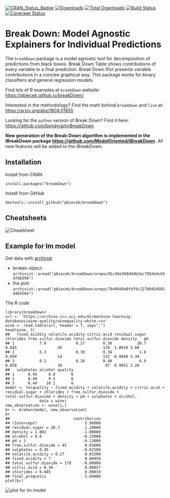 [![CRAN_Status_Badge](http://www.r-pkg.org/badges/version/breakDown)](https://cran.r-project.org/package=breakDown)
[![Downloads](http://cranlogs.r-pkg.org/badges/breakDown)](http://cran.rstudio.com/package=breakDown)
[![Total Downloads](http://cranlogs.r-pkg.org/badges/grand-total/breakDown?color=orange)](http://cranlogs.r-pkg.org/badges/grand-total/breakDown)
[![Build Status](https://api.travis-ci.org/pbiecek/breakDown.png)](https://travis-ci.org/pbiecek/breakDown)
[![Coverage
Status](https://img.shields.io/codecov/c/github/pbiecek/breakDown/master.svg)](https://codecov.io/github/pbiecek/breakDown?branch=master)

# Break Down: Model Agnostic Explainers for Individual Predictions

The `breakDown` package is a model agnostic tool for decomposition of predictions from black boxes.
Break Down Table shows contributions of every variable to a final prediction. 
Break Down Plot presents variable contributions in a concise graphical way. 
This package works for binary classifiers and general regression models. 

Find lots of R examples at `breakDown` website: https://pbiecek.github.io/breakDown/

Interested in the methodology? Find the math behind `breakDown` and `live` at: https://arxiv.org/abs/1804.01955

Looking for the `python` version of Break Down? Find it here: https://github.com/bondyra/pyBreakDown

**New generation of the Break-Down algorithm is implemented in the iBreakDown package
https://github.com/ModelOriented/iBreakDown**. All new features will be added to the iBreakDown.


## Installation

Install from CRAN

```
install.packages("breakDown")
```

Install from GitHub

```
devtools::install_github("pbiecek/breakDown")
```

## Cheatsheets

![Cheatsheet](https://raw.githubusercontent.com/pbiecek/breakDown/master/cheatsheets/breakDownCheatsheet.png)

## Example for lm model

Get data with [archivist](https://github.com/pbiecek/archivist)

* broken object: `archivist::aread("pbiecek/breakDown/arepo/81c5be568d4db2ec795dedcb5d7d6599")`
* the plot: `archivist::aread("pbiecek/breakDown/arepo/7b40949a0fdf9c22780454581d4b556e")`

The R code

```{r}
library(breakDown)
url <- 'https://archive.ics.uci.edu/ml/machine-learning-databases/wine-quality/winequality-white.csv'
wine <- read.table(url, header = T, sep=";")
head(wine, 3)
##   fixed.acidity volatile.acidity citric.acid residual.sugar chlorides free.sulfur.dioxide total.sulfur.dioxide density   pH
## 1           7.0             0.27        0.36           20.7     0.045                  45                  170  1.0010 3.00
## 2           6.3             0.30        0.34            1.6     0.049                  14                  132  0.9940 3.30
## 3           8.1             0.28        0.40            6.9     0.050                  30                   97  0.9951 3.26
##   sulphates alcohol quality
## 1      0.45     8.8       6
## 2      0.49     9.5       6
## 3      0.44    10.1       6
model <- lm(quality ~ fixed.acidity + volatile.acidity + citric.acid + residual.sugar + chlorides + free.sulfur.dioxide + total.sulfur.dioxide + density + pH + sulphates + alcohol,
               data = wine)
new_observation <- wine[1,]
br <- broken(model, new_observation)
br
##                            contribution
## (Intercept)                     5.90000
## residual.sugar = 20.7           1.20000
## density = 1.001                -1.00000
## alcohol = 8.8                  -0.33000
## pH = 3                         -0.13000
## free.sulfur.dioxide = 45        0.03600
## sulphates = 0.45               -0.02500
## volatile.acidity = 0.27         0.01500
## fixed.acidity = 7               0.00950
## total.sulfur.dioxide = 170     -0.00900
## citric.acid = 0.36              0.00057
## chlorides = 0.045               0.00019
## final_prognosis                 5.60000
plot(br)
```
![plot for lm model](misc/broken_lm.png)
